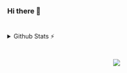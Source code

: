 ### Hi there 👋
#

<details>
  <summary>Github Stats ⚡</summary>
  
  <a href="#">![Github stats](https://github-readme-stats.vercel.app/api?username=allan-schwentek&theme=radical&count_private=true&hide_border=true&line_height=20)</a>
  <a href="#">![Top Langs](https://github-readme-stats.vercel.app/api/top-langs/?username=allan-schwentek&layout=compact&theme=radical&count_private=true&hide_border=true)</a>
  
</details>

#
<p align="center">
    <a href="https://skillicons.dev" target="_blank">
    <img src="https://skillicons.dev/icons?i=docker,unity,py,linux,cs,mysql,powershell" />
  </a>
</p>


<!--
**allancbs3/allancbs3** is a ✨ _special_ ✨ repository because its `README.md` (this file) appears on your GitHub profile.

Here are some ideas to get you started:

- 🔭 I’m currently working on ...
- 🌱 I’m currently learning ...
- 👯 I’m looking to collaborate on ...
- 🤔 I’m looking for help with ...
- 💬 Ask me about ...
- 📫 How to reach me: ...
- 😄 Pronouns: ...
- ⚡ Fun fact: ...
-->
